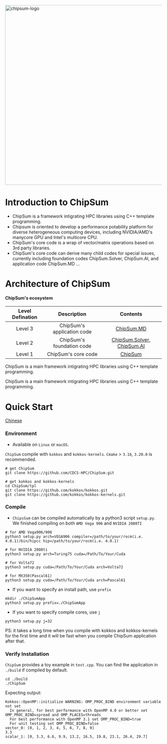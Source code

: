 <img width="578" alt="chipsum-logo" src="https://user-images.githubusercontent.com/3610126/123236443-61fb0a80-d50f-11eb-8473-0c158979b9f7.png">

# Introduction to ChipSum
- ChipSum is a framework intigrating HPC libraries using C++ template programming. 
- Chipsum is oriented to develop a performance potability platform for diverse heterogeneous computing devices, including NVIDIA/AMD's manycore GPU and Intel's multicore CPU.
- ChipSum's core code is a wrap of vector/matrix operations based on 3rd party libraries.
- ChipSum's core code can derive many child codes for special issues, currently including foundation codes ChipSum.Solver, ChipSum.AI, and application code ChipSum.MD ...

# Architecture of ChipSum
#### ChipSum's ecosystem
|Level Defination|Description|Contents|
|:--:|:--:|:--:|
|Level 3|ChipSum's application code|[ChipSum.MD](https://github.com/CDCS-HPC/ChipSum.MD)|
|Level 2|ChipSum's foundation code|[ChipSum.Solver](https://github.com/CDCS-HPC/ChipSum.Solver), [ChipSum.AI](https://github.com/CDCS-HPC/ChipSum.AI)|
|Level 1|ChipSum's core code|[ChipSum](https://github.com/CDCS-HPC/ChipSum)|
ChipSum is a main framework intigrating HPC libraries using C++ template programming.

ChipSum is a main framework intigrating HPC libraries using C++ template programming.


# Quick Start

[Chinese](./README_CN.md)

### Environment

- Available on `Linux` or `macOS`. 

`ChipSum` compile with  `kokkos` and `kokkos-kernels`. `Cmake` > `3.16`, `3.20.0` is recommended.

```
# get ChipSum
git clone https://github.com/CDCS-HPC/ChipSum.git

# get kokkos and kokkos-kernels
cd ChipSum/tpl
git clone https://github.com/kokkos/kokkos.git
git clone https://github.com/kokkos/kokkos-kernels.git
```


### Compile

- `ChipsSum` can be compiled automatically by a python3 script `setup.py`. We finished compiling on both `AMD Vega 906` and `NVIDIA 2080TI`

```
# for AMD Vega906/900  
python3 setup.py arch=VEGA906 compiler=/path/to/your/rocm(i.e. 4.0.1)/bin/hipcc hip=/path/to/your/rocm(i.e. 4.0.1)

# for NVIDIA 2080ti
python3 setup.py arch=Turing75 cuda=/Path/To/Your/Cuda

# for Volta72
python3 setup.py cuda=/Path/To/Your/Cuda arch=Volta72

# for MX350(Pascal61)
python3 setup.py cuda=/Path/To/Your/Cuda arch=Pascal61
```

- If you want to specify an install path, use `prefix`
```
mkdir ./ChipSumApp
python3 setup.py prefix=./ChipSumApp 
```

- If you want to specify compile cores, use `j`

```
python3 setup.py j=32 
```

PS: it takes a long time when you compile with kokkos and kokkos-kernels for the first time and it will be fast when you compile ChipSum application after that.


### Verify Installation
`ChipSum` provides a toy example in `test.cpp`. You can find the application in `./build` if compiled by default.

```
cd ./build
./ChipSum
```
Expecting output:

```
Kokkos::OpenMP::initialize WARNING: OMP_PROC_BIND environment variable not set
  In general, for best performance with OpenMP 4.0 or better set OMP_PROC_BIND=spread and OMP_PLACES=threads
  For best performance with OpenMP 3.1 set OMP_PROC_BIND=true
  For unit testing set OMP_PROC_BIND=false
vector_0: [0, 1, 2, 3, 4, 5, 6, 7, 8, 9]
3.3
scalar_1: [0, 3.3, 6.6, 9.9, 13.2, 16.5, 19.8, 23.1, 26.4, 29.7]
```
